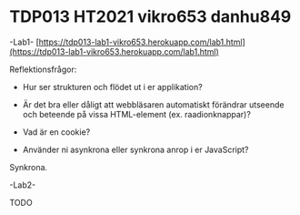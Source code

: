 # TDP013 HT2021 vikro653 danhu849


-Lab1-
[https://tdp013-lab1-vikro653.herokuapp.com/lab1.html](https://tdp013-lab1-vikro653.herokuapp.com/lab1.html)

Reflektionsfrågor:


- Hur ser strukturen och flödet ut i er applikation?


- Är det bra eller dåligt att webbläsaren automatiskt förändrar utseende och beteende på vissa HTML-element (ex. raadionknappar)?


- Vad är en cookie?


- Använder ni asynkrona eller synkrona anrop i er JavaScript?

Synkrona.


-Lab2-

TODO
